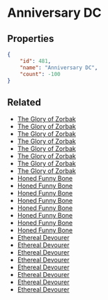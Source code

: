 # Anniversary DC

<no description available>

## Properties

```json
{
    "id": 481,
    "name": "Anniversary DC",
    "count": -100
}
```

## Related

- [The Glory of Zorbak](../items/15140-the-glory-of-zorbak.md)
- [The Glory of Zorbak](../items/15141-the-glory-of-zorbak.md)
- [The Glory of Zorbak](../items/15142-the-glory-of-zorbak.md)
- [The Glory of Zorbak](../items/15143-the-glory-of-zorbak.md)
- [The Glory of Zorbak](../items/15144-the-glory-of-zorbak.md)
- [The Glory of Zorbak](../items/15145-the-glory-of-zorbak.md)
- [The Glory of Zorbak](../items/15146-the-glory-of-zorbak.md)
- [The Glory of Zorbak](../items/15147-the-glory-of-zorbak.md)
- [Honed Funny Bone](../items/15187-honed-funny-bone.md)
- [Honed Funny Bone](../items/15186-honed-funny-bone.md)
- [Honed Funny Bone](../items/15185-honed-funny-bone.md)
- [Honed Funny Bone](../items/15184-honed-funny-bone.md)
- [Honed Funny Bone](../items/15183-honed-funny-bone.md)
- [Honed Funny Bone](../items/15182-honed-funny-bone.md)
- [Honed Funny Bone](../items/15181-honed-funny-bone.md)
- [Honed Funny Bone](../items/15180-honed-funny-bone.md)
- [Ethereal Devourer](../items/15194-ethereal-devourer.md)
- [Ethereal Devourer](../items/15195-ethereal-devourer.md)
- [Ethereal Devourer](../items/15196-ethereal-devourer.md)
- [Ethereal Devourer](../items/15197-ethereal-devourer.md)
- [Ethereal Devourer](../items/15198-ethereal-devourer.md)
- [Ethereal Devourer](../items/15199-ethereal-devourer.md)
- [Ethereal Devourer](../items/15200-ethereal-devourer.md)
- [Ethereal Devourer](../items/15201-ethereal-devourer.md)

